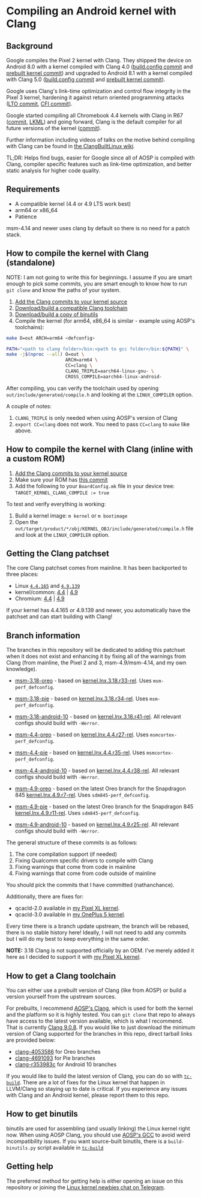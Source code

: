 # Compiling an Android kernel with Clang


## Background

Google compiles the Pixel 2 kernel with Clang. They shipped the device on Android 8.0 with a kernel compiled with Clang 4.0 ([build.config commit](https://android.googlesource.com/kernel/msm/+/1282b122796d12f42e650216b40172eae4dc4162) and [prebuilt kernel commit](https://android.googlesource.com/device/google/wahoo-kernel/+/8c65a7e83f8bc602a05f077d221d4648db189ef8)) and upgraded to Android 8.1 with a kernel compiled with Clang 5.0 ([build.config commit](https://android.googlesource.com/kernel/msm/+/1eaefe4575b5c39dacb724344d427e34d12c15df) and [prebuilt kernel commit](https://android.googlesource.com/device/google/wahoo-kernel/+/e03cfae0fa716983ae7af64bf8f1c50003637ffb)).

Google uses Clang's link-time optimization and control flow integrity in the Pixel 3 kernel, hardening it against return oriented programming attacks ([LTO commit](https://android.googlesource.com/kernel/msm/+/f641ef709bd4894d9143c9d47af2dc46d3e5ecf4), [CFI commit](https://android.googlesource.com/kernel/msm/+/4ca69fba291799969e4330178379e2ce97ba84dc)).

Google started compiling all Chromebook 4.4 kernels with Clang in R67 ([commit](https://chromium-review.googlesource.com/809774), [LKML](https://lore.kernel.org/lkml/20180403180658.GE87376@google.com/)) and going forward, Clang is the default compiler for all future versions of the kernel ([commit](https://chromium.googlesource.com/chromiumos/overlays/chromiumos-overlay/+/9ded75331ed0b7a6f00006d4ffd96ac5210d0976)).

Further information including videos of talks on the motive behind compiling with Clang can be found in [the ClangBuiltLinux wiki](https://github.com/ClangBuiltLinux/linux/wiki/Talks,-Presentations,-and-Communications).

TL;DR: Helps find bugs, easier for Google since all of AOSP is compiled with Clang, compiler specific features such as link-time optimization, and better static analysis for higher code quality.


## Requirements

* A compatible kernel (4.4 or 4.9 LTS work best)
* arm64 or x86_64
* Patience

msm-4.14 and newer uses clang by default so there is no need for a patch stack.


## How to compile the kernel with Clang (standalone)

NOTE: I am not going to write this for beginnings. I assume if you are smart enough to pick some commits, you are smart enough to know how to run `git clone` and know the paths of your system.

1. [Add the Clang commits to your kernel source](#getting-the-clang-patchset)
2. [Download/build a compatible Clang toolchain](#how-to-get-a-clang-toolchain)
3. [Download/build a copy of binutils](#how-to-get-binutils)
4. Compile the kernel (for arm64, x86_64 is similar - example using AOSP's toolchains):
```bash
make O=out ARCH=arm64 <defconfig>

PATH="<path to clang folder>/bin:<path to gcc folder>/bin:${PATH}" \
make -j$(nproc --all) O=out \
                      ARCH=arm64 \
                      CC=clang \
                      CLANG_TRIPLE=aarch64-linux-gnu- \
                      CROSS_COMPILE=aarch64-linux-android-
```

After compiling, you can verify the toolchain used by opening `out/include/generated/compile.h` and looking at the `LINUX_COMPILER` option.

A couple of notes:

1. `CLANG_TRIPLE` is only needed when using AOSP's version of Clang
2. `export CC=clang` does not work. You need to pass `CC=clang` to `make` like above.


## How to compile the kernel with Clang (inline with a custom ROM)

1. [Add the Clang commits to your kernel source](#getting-the-clang-patchset)
2. Make sure your ROM has [this commit](https://github.com/LineageOS/android_vendor_lineage/commit/da32895b61ef2b3e8899f011110f8eab11da5470)
3. Add the following to your `BoardConfig.mk` file in your device tree: `TARGET_KERNEL_CLANG_COMPILE := true`

To test and verify everything is working:

1. Build a kernel image: `m kernel` or `m bootimage`
2. Open the `out/target/product/*/obj/KERNEL_OBJ/include/generated/compile.h` file and look at the `LINUX_COMPILER` option.


## Getting the Clang patchset

The core Clang patchset comes from mainline. It has been backported to three places:

* Linux [`4.4.165`](https://git.kernel.org/pub/scm/linux/kernel/git/stable/linux.git/log/?h=v4.4.165) and [`4.9.139`](https://git.kernel.org/pub/scm/linux/kernel/git/stable/linux.git/log/?h=v4.9.139)
* kernel/common: [4.4](https://android.googlesource.com/kernel/common/+log/f0907aa15ed9f9c7541bb244ed3f52c376ced19c) | [4.9](https://android.googlesource.com/kernel/common/+log/5d15d2e00da4bcb0bcc5e6d27dc18fe1646214f1)
* Chromium: [4.4](https://chromium.googlesource.com/chromiumos/third_party/kernel/+log/sandbox/mka/llvm/v4.4) | [4.9](https://chromium.googlesource.com/chromiumos/third_party/kernel/+log/sandbox/mka/llvm/v4.9)

If your kernel has 4.4.165 or 4.9.139 and newer, you automatically have the patchset and can start building with Clang!


## Branch information

The branches in this repository will be dedicated to adding this patchset when it does not exist and enhancing it by fixing all of the warnings from Clang (from mainline, the Pixel 2 and 3, msm-4.9/msm-4.14, and my own knowledge).

* [msm-3.18-oreo](https://github.com/nathanchance/android-kernel-clang/tree/msm-3.18-oreo) - based on [kernel.lnx.3.18.r33-rel](https://source.codeaurora.org/quic/la/kernel/msm-3.18/log?h=kernel.lnx.3.18.r33-rel). Uses `msm-perf_defconfig`.

* [msm-3.18-pie](https://github.com/nathanchance/android-kernel-clang/tree/msm-3.18-pie) - based on [kernel.lnx.3.18.r34-rel](https://source.codeaurora.org/quic/la/kernel/msm-3.18/log?h=kernel.lnx.3.18.r34-rel). Uses `msm-perf_defconfig`.

* [msm-3.18-android-10](https://github.com/nathanchance/android-kernel-clang/tree/msm-3.18-android-10) - based on [kernel.lnx.3.18.r41-rel](https://source.codeaurora.org/quic/la/kernel/msm-3.18/log/?h=kernel.lnx.3.18.r41-rel). All relevant configs should build with `-Werror`.

* [msm-4.4-oreo](https://github.com/nathanchance/android-kernel-clang/tree/msm-4.4-oreo) - based on [kernel.lnx.4.4.r27-rel](https://source.codeaurora.org/quic/la/kernel/msm-4.4/log?h=kernel.lnx.4.4.r27-rel). Uses `msmcortex-perf_defconfig`.

* [msm-4.4-pie](https://github.com/nathanchance/android-kernel-clang/tree/msm-4.4-pie) - based on [kernel.lnx.4.4.r35-rel](https://source.codeaurora.org/quic/la/kernel/msm-4.4/log?h=kernel.lnx.4.4.r35-rel). Uses `msmcortex-perf_defconfig`.

* [msm-4.4-android-10](https://github.com/nathanchance/android-kernel-clang/tree/msm-4.4-android-10) - based on [kernel.lnx.4.4.r38-rel](https://source.codeaurora.org/quic/la/kernel/msm-4.4/log/?h=kernel.lnx.4.4.r38-rel). All relevant configs should build with `-Werror`.

* [msm-4.9-oreo](https://github.com/nathanchance/android-kernel-clang/tree/msm-4.9-oreo) - based on the latest Oreo branch for the Snapdragon 845 [kernel.lnx.4.9.r7-rel](https://source.codeaurora.org/quic/la/kernel/msm-4.9/log?h=kernel.lnx.4.9.r7-rel). Uses `sdm845-perf_defconfig`.

* [msm-4.9-pie](https://github.com/nathanchance/android-kernel-clang/tree/msm-4.9-pie) - based on the latest Oreo branch for the Snapdragon 845 [kernel.lnx.4.9.r11-rel](https://source.codeaurora.org/quic/la/kernel/msm-4.9/log?h=kernel.lnx.4.9.r11-rel). Uses `sdm845-perf_defconfig`.

* [msm-4.9-android-10](https://github.com/nathanchance/android-kernel-clang/tree/msm-4.9-android-10) - based on [kernel.lnx.4.9.r25-rel](https://source.codeaurora.org/quic/la/kernel/msm-4.9/log/?h=kernel.lnx.4.9.r25-rel). All relevant configs should build with `-Werror`.

The general structure of these commits is as follows:

1. The core compilation support (if needed)
2. Fixing Qualcomm specific drivers to compile with Clang
3. Fixing warnings that come from code in mainline
4. Fixing warnings that come from code outside of mainline

You should pick the commits that I have committed (nathanchance).

Additionally, there are fixes for:

* qcacld-2.0 available in [my Pixel XL kernel](https://github.com/nathanchance/marlin/commits/oreo-m4/drivers/staging/qcacld-2.0).
* qcacld-3.0 available in [my OnePlus 5 kernel](https://github.com/nathanchance/op5/commits/8.1.0-unified/drivers/staging/qcacld-3.0).

Every time there is a branch update upstream, the branch will be rebased, there is no stable history here! Ideally, I will not need to add any commits but I will do my best to keep everything in the same order.

**NOTE:** 3.18 Clang is not supported officially by an OEM. I've merely added it here as I decided to support it with [my Pixel XL kernel](https://github.com/nathanchance/marlin).


## How to get a Clang toolchain

You can either use a prebuilt version of Clang (like from AOSP) or build a version yourself from the upstream sources.

For prebuilts, I recommend [AOSP's Clang](https://android.googlesource.com/platform/prebuilts/clang/host/linux-x86/), which is used for both the kernel and the platform so it is highly tested. You can `git clone` that repo to always have access to the latest version available, which is what I recommend. That is currently [Clang 9.0.8](https://android.googlesource.com/platform/prebuilts/clang/host/linux-x86/+/ee5ad7f5229892ff06b476e5b5a11ca1f39bf3a9/clang-r365631c/). If you would like to just download the minimum version of Clang supported for the branches in this repo, direct tarball links are provided below:
   * [clang-4053586](https://android.googlesource.com/platform/prebuilts/clang/host/linux-x86/+archive/android-9.0.0_r1/clang-4053586.tar.gz) for Oreo branches
   * [clang-4691093](https://android.googlesource.com/platform/prebuilts/clang/host/linux-x86/+archive/android-9.0.0_r1/clang-4691093.tar.gz) for Pie branches
   * [clang-r353983c](https://android.googlesource.com/platform/prebuilts/clang/host/linux-x86/+archive/android-10.0.0_r3/clang-r353983c.tar.gz) for Android 10 branches

If you would like to build the latest version of Clang, you can do so with [`tc-build`](https://github.com/ClangBuiltLinux/tc-build). There are a lot of fixes for the Linux kernel that happen in LLVM/Clang so staying up to date is critical. If you experience any issues with Clang and an Android kernel, please report them to this repo.


## How to get binutils

binutils are used for assembling (and usually linking) the Linux kernel right now. When using AOSP Clang, you should use [AOSP's GCC](https://android.googlesource.com/platform/prebuilts/gcc/linux-x86/) to avoid weird incompatibility issues. If you want source-built binutils, there is a `build-binutils.py` script available in [`tc-build`]()


## Getting help

The preferred method for getting help is either opening an issue on this repository or joining the [Linux kernel newbies chat on Telegram](https://t.me/LinuxKernelNewbies).
